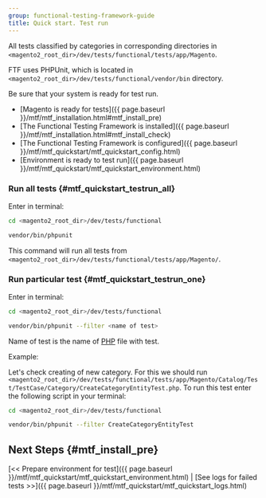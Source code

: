 ```yaml
---
group: functional-testing-framework-guide
title: Quick start. Test run
---
```


All tests classified by categories in corresponding directories in `<magento2_root_dir>/dev/tests/functional/tests/app/Magento`.

FTF uses PHPUnit, which is located in `<magento2_root_dir>/dev/tests/functional/vendor/bin` directory.

Be sure that your system is ready for test run.

- [Magento is ready for tests]({{ page.baseurl }}/mtf/mtf_installation.html#mtf_install_pre)
- [The Functional Testing Framework is installed]({{ page.baseurl }}/mtf/mtf_installation.html#mtf_install_check)
- [The Functional Testing Framework is configured]({{ page.baseurl }}/mtf/mtf_quickstart/mtf_quickstart_config.html)
- [Environment is ready to test run]({{ page.baseurl }}/mtf/mtf_quickstart/mtf_quickstart_environment.html)

### Run all tests {#mtf_quickstart_testrun_all}

Enter in terminal:

```bash
cd <magento2_root_dir>/dev/tests/functional
```

```bash
vendor/bin/phpunit
```

This command will run all tests from `<magento2_root_dir>/dev/tests/functional/tests/app/Magento/`.

### Run particular test {#mtf_quickstart_testrun_one}

Enter in terminal:
```bash
cd <magento2_root_dir>/dev/tests/functional
```

```bash
vendor/bin/phpunit --filter <name of test>
```

Name of test is the name of [PHP](https://glossary.magento.com/PHP) file with test.

Example:

Let's check creating of new category. For this we should run `<magento2_root_dir>/dev/tests/functional/tests/app/Magento/Catalog/Test/TestCase/Category/CreateCategoryEntityTest.php`. To run this test enter the following script in your terminal:

```bash
cd <magento2_root_dir>/dev/tests/functional
```
```bash
vendor/bin/phpunit --filter CreateCategoryEntityTest
```

## Next Steps {#mtf_install_pre}

[&lt;&lt; Prepare environment for test]({{ page.baseurl }}/mtf/mtf_quickstart/mtf_quickstart_environment.html) | [See logs for failed tests &gt;&gt;]({{ page.baseurl }}/mtf/mtf_quickstart/mtf_quickstart_logs.html)
